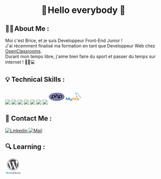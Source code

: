 # <p align="center">👾 Hello everybody 👾 </p> 

## 👨‍💻 About Me : 

Moi c'est Brice, et je suis Developpeur Front-End Junior ! <br>
J'ai récemment finalisé ma formation en tant que Developpeur Web chez <a href="https://openclassrooms.com/fr/paths/717-developpeur-web">OpenClassrooms</a>. <br>
Durant mon temps libre, j'aime bien faire du sport et passer du temps sur internet ! 💪🏻💻

## 💡 Technical Skills :
<p>
  <img src="https://user-images.githubusercontent.com/108266555/208406082-47b20408-9bcf-44d8-9cb7-fb3700dd9ef9.svg" width="50px"/>
  <img src="https://user-images.githubusercontent.com/108266555/208406104-591aa1db-0e93-43ed-9b54-786bdb8b95c2.svg" width="50px"/>
  <img src="https://user-images.githubusercontent.com/108266555/208406120-be75d97d-6a0d-4008-9a86-b1b3188f26a0.svg" width="50px"/>
  <img src="https://user-images.githubusercontent.com/108266555/208407223-f893cdb7-79eb-4d47-9596-069c923b6f1c.svg" width="50px"/>
  <img src="https://user-images.githubusercontent.com/108266555/208407440-549f7ffa-bcd6-4cec-9163-14dd6f4b7b39.svg" width="50px"/>
  <img src="https://user-images.githubusercontent.com/108266555/208407642-042d9fc2-1b11-4837-9564-66ae69a792d3.svg" width="50px"/>
  <img src="https://user-images.githubusercontent.com/108266555/208407926-02c1021d-26ec-4bb9-a441-dca88af2b402.svg" width="50px"/>
  <img src="https://raw.githubusercontent.com/devicons/devicon/1119b9f84c0290e0f0b38982099a2bd027a48bf1/icons/php/php-original.svg" width="50px"/>
  <img src="https://raw.githubusercontent.com/devicons/devicon/1119b9f84c0290e0f0b38982099a2bd027a48bf1/icons/mysql/mysql-original-wordmark.svg" width="50px" />
</p>

## 🤝 Contact Me :

<a href="https://www.linkedin.com/in/brice-rochet-7b767b259/">
  <img src="https://upload.wikimedia.org/wikipedia/commons/thumb/c/ca/LinkedIn_logo_initials.png/600px-LinkedIn_logo_initials.png?20140125013055" alt="Linkedin" width="50px"/>
</a>
<a href="mailto:brice.974452@gmail.com">
  <img src="https://upload.wikimedia.org/wikipedia/fr/a/a7/Mail_%28Apple%29_logo.png" alt="Mail" width="50px"/>
</a>

## 🔍 Learning :
<p>
  <img src="https://raw.githubusercontent.com/devicons/devicon/1119b9f84c0290e0f0b38982099a2bd027a48bf1/icons/wordpress/wordpress-original.svg" width="50px" />
</p> 
